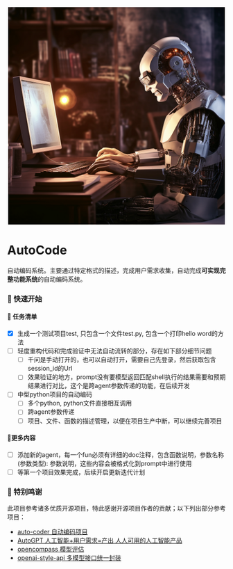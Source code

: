 <div align='center'>
  <img src='./images/autocode.png' width=500>
</div>

# AutoCode

自动编码系统。主要通过特定格式的描述，完成用户需求收集，自动完成**可实现完整功能系统**的自动编码系统。

### 🚀 快速开始

#### 📜 任务清单

- [x] 生成一个测试项目test, 只包含一个文件test.py, 包含一个打印hello word的方法
- [ ] 轻度重构代码和完成验证中无法自动流转的部分，存在如下部分细节问题
  - [ ] 千问是手动打开的，也可以自动打开，需要自己先登录，然后获取包含session_id的Url
  - [ ] 效果验证的地方，prompt没有要模型返回匹配shell执行的结果需要和预期结果进行对比，这个是跨agent参数传递的功能，在后续开发
- [ ] 中型python项目的自动编码
  - [ ] 多个python, python文件直接相互调用
  - [ ] 跨agent参数传递
  - [ ] 项目、文件、函数的描述管理，以便在项目生产中断，可以继续完善项目

#### 📌更多内容

- [ ] 添加新的agent，每一个fun必须有详细的doc注释，包含函数说明，参数名称(参数类型): 参数说明，这些内容会被格式化到prompt中进行使用
- [ ] 等第一个项目效果完成，后续开启更新迭代计划

### 💟 特别鸣谢

此项目参考诸多优质开源项目，特此感谢开源项目作者的贡献；以下列出部分参考项目：

- [auto-coder 自动编码项目](https://github.com/allwefantasy/auto-coder)
- [AutoGPT 人工智能+用户需求=产出 人人可用的人工智能产品](https://github.com/Significant-Gravitas/AutoGPT)
- [opencompass 模型评估](https://github.com/open-compass/opencompass)
- [openai-style-api 多模型接口统一封装](https://github.com/tian-minghui/openai-style-api)
